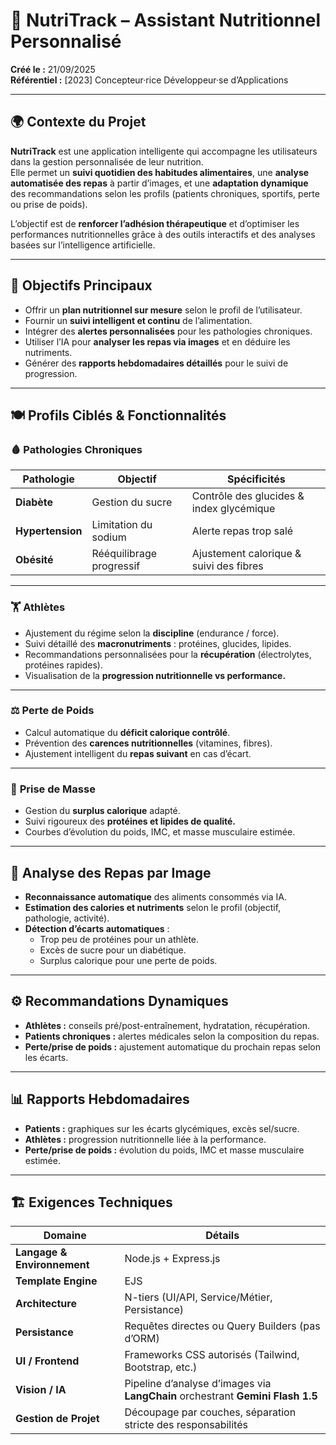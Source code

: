 # 🥦 NutriTrack – Assistant Nutritionnel Personnalisé

**Créé le :** 21/09/2025  
**Référentiel :** [2023] Concepteur·rice Développeur·se d’Applications

---

## 🌍 Contexte du Projet

**NutriTrack** est une application intelligente qui accompagne les utilisateurs dans la gestion personnalisée de leur nutrition.  
Elle permet un **suivi quotidien des habitudes alimentaires**, une **analyse automatisée des repas** à partir d’images, et une **adaptation dynamique** des recommandations selon les profils (patients chroniques, sportifs, perte ou prise de poids).

L’objectif est de **renforcer l’adhésion thérapeutique** et d’optimiser les performances nutritionnelles grâce à des outils interactifs et des analyses basées sur l’intelligence artificielle.

---

## 🎯 Objectifs Principaux

- Offrir un **plan nutritionnel sur mesure** selon le profil de l’utilisateur.  
- Fournir un **suivi intelligent et continu** de l’alimentation.  
- Intégrer des **alertes personnalisées** pour les pathologies chroniques.  
- Utiliser l’IA pour **analyser les repas via images** et en déduire les nutriments.  
- Générer des **rapports hebdomadaires détaillés** pour le suivi de progression.

---

## 🍽️ Profils Ciblés & Fonctionnalités

### 🩸 **Pathologies Chroniques**
| Pathologie | Objectif | Spécificités |
|-------------|-----------|--------------|
| **Diabète** | Gestion du sucre | Contrôle des glucides & index glycémique |
| **Hypertension** | Limitation du sodium | Alerte repas trop salé |
| **Obésité** | Rééquilibrage progressif | Ajustement calorique & suivi des fibres |

---

### 🏋️ **Athlètes**
- Ajustement du régime selon la **discipline** (endurance / force).  
- Suivi détaillé des **macronutriments** : protéines, glucides, lipides.  
- Recommandations personnalisées pour la **récupération** (électrolytes, protéines rapides).  
- Visualisation de la **progression nutritionnelle vs performance.**

---

### ⚖️ **Perte de Poids**
- Calcul automatique du **déficit calorique contrôlé**.  
- Prévention des **carences nutritionnelles** (vitamines, fibres).  
- Ajustement intelligent du **repas suivant** en cas d’écart.

---

### 💪 **Prise de Masse**
- Gestion du **surplus calorique** adapté.  
- Suivi rigoureux des **protéines et lipides de qualité.**  
- Courbes d’évolution du poids, IMC, et masse musculaire estimée.

---

## 🧠 Analyse des Repas par Image

- **Reconnaissance automatique** des aliments consommés via IA.  
- **Estimation des calories et nutriments** selon le profil (objectif, pathologie, activité).  
- **Détection d’écarts automatiques** :
  - Trop peu de protéines pour un athlète.  
  - Excès de sucre pour un diabétique.  
  - Surplus calorique pour une perte de poids.

---

## ⚙️ Recommandations Dynamiques

- **Athlètes :** conseils pré/post-entraînement, hydratation, récupération.  
- **Patients chroniques :** alertes médicales selon la composition du repas.  
- **Perte/prise de poids :** ajustement automatique du prochain repas selon les écarts.

---

## 📊 Rapports Hebdomadaires

- **Patients :** graphiques sur les écarts glycémiques, excès sel/sucre.  
- **Athlètes :** progression nutritionnelle liée à la performance.  
- **Perte/prise de poids :** évolution du poids, IMC et masse musculaire estimée.

---

## 🏗️ Exigences Techniques

| Domaine | Détails |
|----------|----------|
| **Langage & Environnement** | Node.js + Express.js |
| **Template Engine** | EJS |
| **Architecture** | N-tiers (UI/API, Service/Métier, Persistance) |
| **Persistance** | Requêtes directes ou Query Builders (pas d’ORM) |
| **UI / Frontend** | Frameworks CSS autorisés (Tailwind, Bootstrap, etc.) |
| **Vision / IA** | Pipeline d’analyse d’images via **LangChain** orchestrant **Gemini Flash 1.5** |
| **Gestion de Projet** | Découpage par couches, séparation stricte des responsabilités |




